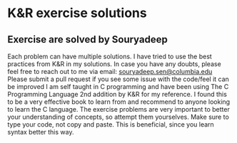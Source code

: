 # K&R exercise solutions

## Exercise are solved by Souryadeep

Each problem can have multiple solutions. I have tried to use the best practices from K&R in my solutions.
In case you have any doubts, please feel free to reach out to me via email: souryadeep.sen@columbia.edu
Please submit a pull request if you see some issue with the code/feel it can be improved
I am self taught in C programming and have been using The C Programming Language 2nd addition by K&R for my reference. I found this to be a very effective book to learn from and recommend to anyone looking to learn the C language. The exercise problems are very important to better your understanding of concepts, so attempt them yourselves. Make sure to type your code, not copy and paste. This is beneficial, since you learn syntax better this way.

